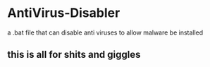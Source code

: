 # AntiVirus-Disabler
a .bat file that can disable anti viruses to allow malware be installed

## this is all for shits and giggles 
